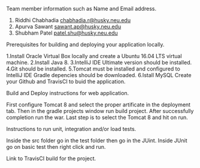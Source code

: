 Team member information such as Name and Email address.

1) Riddhi Chabhadia     chabhadia.r@husky.neu.edu
2) Apurva Sawant         sawant.ap@husky.neu.edu
3) Shubham Patel          patel.shu@husky.neu.edu

Prerequisites for building and deploying your application locally.

1.Install Oracle Virtual Box locally and create a Ubuntu 16.04 LTS virtual machine.
2.Install Java 8. 
3.IntelliJ IDE Ultimate version should be installed.
4.Git should be installed.
5.Tomcat must be installed and configured to IntelliJ IDE Gradle depencies should be downloaded. 
6.Istall MySQL Create your Github and TravisCI to buid the application.

Build and Deploy instructions for web application.

First configure Tomcat 8 and select the proper artificate in the deployment tab. 
Then in the gradle projects window run build project. 
After successfully completion run the war. 
Last step is to select the Tomcat 8 and hit on run.

Instructions to run unit, integration and/or load tests.

Inside the src folder go in the test folder then go in the JUint. 
Inside JUnit go on basic test then right click and run.

Link to TravisCI build for the project.
